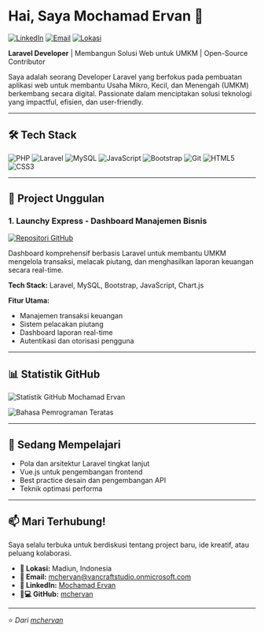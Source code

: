 # Hai, Saya Mochamad Ervan 👋

[![LinkedIn](https://img.shields.io/badge/-LinkedIn-0A66C2?style=for-the-badge&logo=linkedin&logoColor=white)](https://www.linkedin.com/in/mochamad-ervan-248172226)
[![Email](https://img.shields.io/badge/-Email-EA4335?style=for-the-badge&logo=gmail&logoColor=white)](mailto:mchervan@vancraftstudio.onmicrosoft.com)
[![Lokasi](https://img.shields.io/badge/Lokasi-Madiun,%20Indonesia-2E8B57?style=for-the-badge)](https://www.google.com/maps/place/Madiun)

**Laravel Developer** | Membangun Solusi Web untuk UMKM | Open-Source Contributor

Saya adalah seorang Developer Laravel yang berfokus pada pembuatan aplikasi web untuk membantu Usaha Mikro, Kecil, dan Menengah (UMKM) berkembang secara digital. Passionate dalam menciptakan solusi teknologi yang impactful, efisien, dan user-friendly.

---

## 🛠️ Tech Stack

![PHP](https://img.shields.io/badge/PHP-777BB4?style=for-the-badge&logo=php&logoColor=white)
![Laravel](https://img.shields.io/badge/Laravel-FF2D20?style=for-the-badge&logo=laravel&logoColor=white)
![MySQL](https://img.shields.io/badge/MySQL-005C84?style=for-the-badge&logo=mysql&logoColor=white)
![JavaScript](https://img.shields.io/badge/JavaScript-F7DF1E?style=for-the-badge&logo=javascript&logoColor=black)
![Bootstrap](https://img.shields.io/badge/Bootstrap-563D7C?style=for-the-badge&logo=bootstrap&logoColor=white)
![Git](https://img.shields.io/badge/Git-F05032?style=for-the-badge&logo=git&logoColor=white)
![HTML5](https://img.shields.io/badge/HTML5-E34F26?style=for-the-badge&logo=html5&logoColor=white)
![CSS3](https://img.shields.io/badge/CSS3-1572B6?style=for-the-badge&logo=css3&logoColor=white)

---

## 🚀 Project Unggulan

### 1. Launchy Express - Dashboard Manajemen Bisnis
[![Repositori GitHub](https://img.shields.io/badge/Lihat_Repositori-100000?style=for-the-badge&logo=github&logoColor=white)](https://github.com/mchervan/laundry-app.git)

Dashboard komprehensif berbasis Laravel untuk membantu UMKM mengelola transaksi, melacak piutang, dan menghasilkan laporan keuangan secara real-time.

**Tech Stack:** Laravel, MySQL, Bootstrap, JavaScript, Chart.js

**Fitur Utama:**
- Manajemen transaksi keuangan
- Sistem pelacakan piutang
- Dashboard laporan real-time
- Autentikasi dan otorisasi pengguna


---

## 📊 Statistik GitHub

![Statistik GitHub Mochamad Ervan](https://github-readme-stats.vercel.app/api?username=mchervan&show_icons=true&theme=radical&hide_title=true)

![Bahasa Pemrograman Teratas](https://github-readme-stats.vercel.app/api/top-langs/?username=mchervan&layout=compact&theme=radical&hide_title=true)

---

## 🌱 Sedang Mempelajari

- Pola dan arsitektur Laravel tingkat lanjut
- Vue.js untuk pengembangan frontend
- Best practice desain dan pengembangan API
- Teknik optimasi performa

---

## 📫 Mari Terhubung!

Saya selalu terbuka untuk berdiskusi tentang project baru, ide kreatif, atau peluang kolaborasi.

- **📍 Lokasi:** Madiun, Indonesia
- **📧 Email:** [mchervan@vancraftstudio.onmicrosoft.com](mailto:mchervan@vancraftstudio.onmicrosoft.com)
- **💼 LinkedIn:** [Mochamad Ervan](https://www.linkedin.com/in/mochamad-ervan-248172226)
- **👨💻 GitHub:** [mchervan](https://github.com/mchervan)

---

⭐️ *Dari [mchervan](https://github.com/mchervan)*
